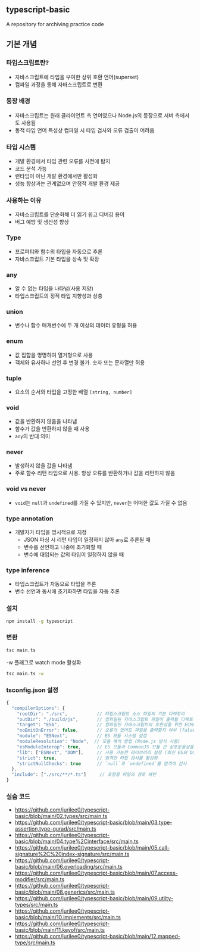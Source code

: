 ## typescript-basic
A repository for archiving practice code

## 기본 개념

### 타입스크립트란?
- 자바스크립트에 타입을 부여한 상위 호환 언어(superset)
- 컴파일 과정을 통해 자바스크립트로 변환

### 등장 배경
- 자바스크립트는 원래 클라이언트 측 언어였으나 Node.js의 등장으로 서버 측에서도 사용됨
- 동적 타입 언어 특성상 컴파일 시 타입 검사와 오류 검출이 어려움

### 타입 시스템
- 개발 환경에서 타입 관련 오류를 사전에 탐지
- 코드 분석 가능
- 런타임이 아닌 개발 환경에서만 활성화
- 성능 향상과는 관계없으며 안정적 개발 환경 제공

### 사용하는 이유
- 자바스크립트를 단순화해 더 읽기 쉽고 디버깅 용이
- 버그 예방 및 생산성 향상

### Type
- 프로퍼티와 함수의 타입을 자동으로 추론
- 자바스크립트 기본 타입을 상속 및 확장

### any
- 알 수 없는 타입을 나타냄(사용 지양)
- 타입스크립트의 정적 타입 지향성과 상충

### union
- 변수나 함수 매개변수에 두 개 이상의 데이터 유형을 허용

### enum
- 값 집합을 명명하여 열거형으로 사용
- 객체와 유사하나 선언 후 변경 불가. 숫자 또는 문자열만 허용

### tuple
- 요소의 순서와 타입을 고정한 배열 `[string, number]`

### void
- 값을 반환하지 않음을 나타냄
- 함수가 값을 반환하지 않을 때 사용
- `any`의 반대 의미

### never
- 발생하지 않을 값을 나타냄
- 주로 함수 리턴 타입으로 사용. 항상 오류를 반환하거나 값을 리턴하지 않음

### void vs never
- `void`는 `null`과 `undefined`를 가질 수 있지만, `never`는 어떠한 값도 가질 수 없음

### type annotation
- 개발자가 타입을 명시적으로 지정
  - JSON 파싱 시 리턴 타입이 일정하지 않아 `any`로 추론될 때
  - 변수를 선언하고 나중에 초기화할 때
  - 변수에 대입되는 값의 타입이 일정하지 않을 때

### type inference
- 타입스크립트가 자동으로 타입을 추론
- 변수 선언과 동시에 초기화하면 타입을 자동 추론

### 설치
```bash
npm install -g typescript
```

### 변환
```bash
tsc main.ts
```

-w 플래그로 watch mode 활성화
```bash
tsc main.ts -w
```

### tsconfig.json 설정
```js
{
  "compilerOptions": {
    "rootDir": "./src",           // 타입스크립트 소스 파일의 기본 디렉토리
    "outDir": "./build/js",       // 컴파일된 자바스크립트 파일이 출력될 디렉토리
    "target": "ES6",              // 컴파일된 자바스크립트의 호환성을 위한 ECMAScript 버전
    "noEmitOnError": false,       // 오류가 있어도 파일을 출력할지 여부 (false일 경우 출력)
    "module": "ESNext",           // ES 모듈 시스템 설정
    "moduleResolution": "Node",  // 모듈 해석 방법 (Node.js 방식 사용)
    "esModuleInterop": true,      // ES 모듈과 CommonJS 모듈 간 상호운용성을 지원
    "lib": ["ESNext", "DOM"],     // 사용 가능한 라이브러리 설정 (최신 ES와 DOM API 포함)
    "strict": true,               // 엄격한 타입 검사를 활성화
    "strictNullChecks": true      // `null`과 `undefined`를 엄격히 검사
  },
  "include": ["./src/**/*.ts"]     // 포함할 파일의 경로 패턴
}

```



### 실습 코드
- https://github.com/jurilee0/typescript-basic/blob/main/02.types/src/main.ts
- https://github.com/jurilee0/typescript-basic/blob/main/03.type-assertion,type-gurad/src/main.ts
- https://github.com/jurilee0/typescript-basic/blob/main/04.type%2Cinterface/src/main.ts
- https://github.com/jurilee0/typescript-basic/blob/main/05.call-signature%2C%20index-signature/src/main.ts
- https://github.com/jurilee0/typescript-basic/blob/main/06.overloading/src/main.ts
- https://github.com/jurilee0/typescript-basic/blob/main/07.access-modifier/src/main.ts
- https://github.com/jurilee0/typescript-basic/blob/main/08.generics/src/main.ts
- https://github.com/jurilee0/typescript-basic/blob/main/09.utilty-types/src/main.ts
- https://github.com/jurilee0/typescript-basic/blob/main/10.implements/src/main.ts
- https://github.com/jurilee0/typescript-basic/blob/main/11.keyof/src/main.ts
- https://github.com/jurilee0/typescript-basic/blob/main/12.mapped-type/src/main.ts

